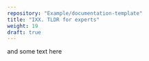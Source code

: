 ```yaml
---
repository: "Example/documentation-template"
title: "IXX. TLDR for experts"
weight: 19
draft: true
---
```


and some text here
